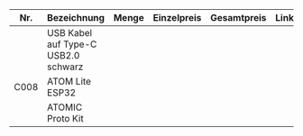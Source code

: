 



| Nr.  | Bezeichnung                         | Menge | Einzelpreis | Gesamtpreis | Link |
|------|-------------------------------------|-------|-------------|-------------|------|
|      | USB Kabel auf Type-C USB2.0 schwarz |       |             |             |      |
| C008 | ATOM Lite ESP32                     |       |             |             |      |
|      | ATOMIC Proto Kit                    |       |             |             |      |
